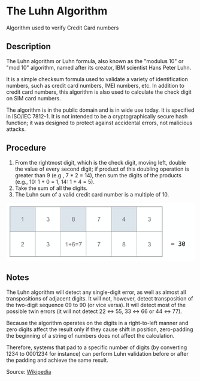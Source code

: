 # The Luhn Algorithm

Algorithm used to verify Credit Card numbers

## Description

The Luhn algorithm or Luhn formula, also known as the "modulus 10" or "mod 10" algorithm, named after its creator, IBM scientist Hans Peter Luhn.

It is a simple checksum formula used to validate a variety of identification numbers, such as credit card numbers, IMEI numbers, etc. In addition to credit card numbers, this algorithm is also used to calculate the check digit on SIM card numbers.

The algorithm is in the public domain and is in wide use today. It is specified in ISO/IEC 7812-1. It is not intended to be a cryptographically secure hash function; it was designed to protect against accidental errors, not malicious attacks.

## Procedure

1. From the rightmost digit, which is the check digit, moving left, double the value of every second digit; if product of this doubling operation is greater than 9 (e.g., 7 \* 2 = 14), then sum the digits of the products (e.g., 10: 1 + 0 = 1, 14: 1 + 4 = 5).
2. Take the sum of all the digits.
3. The Luhn sum of a valid credit card number is a multiple of 10.

![Example](Luhn_Example.PNG)

## Notes

The Luhn algorithm will detect any single-digit error, as well as almost all transpositions of adjacent digits. It will not, however, detect transposition of the two-digit sequence 09 to 90 (or vice versa). It will detect most of the possible twin errors (it will not detect 22 ↔ 55, 33 ↔ 66 or 44 ↔ 77).

Because the algorithm operates on the digits in a right-to-left manner and zero digits affect the result only if they cause shift in position, zero-padding the beginning of a string of numbers does not affect the calculation.

Therefore, systems that pad to a specific number of digits (by converting 1234 to 0001234 for instance) can perform Luhn validation before or after the padding and achieve the same result.

Source: [Wikipedia](http://en.wikipedia.org/wiki/Luhn_algorithm)
